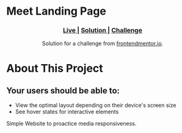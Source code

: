<h1>Meet Landing Page</h1>

<div align="center">
  <h3>
    <a href="https://meet-landing-page-nine-beta.vercel.app/" color="white">
      Live
    </a>
    <span> | </span>
    <a href="https://www.frontendmentor.io/solutions/css-grid-flexbox-mobile-first-S1LPYnxHq">
      Solution
    </a>
   <span> | </span>
    <a href="https://www.frontendmentor.io/challenges/meet-landing-page-rbTDS6OUR">
      Challenge
    </a>
  </h3>
</div>
<div align="center">
   Solution for a challenge from  <a href="https://www.frontendmentor.io/" target="_blank">frontendmentor.io</a>.
</div>

# About This Project

## Your users should be able to:

- View the optimal layout depending on their device's screen size 
- See hover states for interactive elements

Simple Website to proactice media responsiveness.
